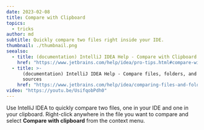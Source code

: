 ```yaml
---
date: 2023-02-08
title: Compare with Clipboard
topics:
  - tricks
author: md
subtitle: Quickly compare two files right inside your IDE.
thumbnail: ./thumbnail.png
seealso:
  - title: (documentation) IntelliJ IDEA Help - Compare with Clipboard
    href: "https://www.jetbrains.com/help/idea/pro-tips.html#compare-with-clipboard"
  - title: >-
      (documentation) IntelliJ IDEA Help - Compare files, folders, and text
      sources
    href: "https://www.jetbrains.com/help/idea/comparing-files-and-folders.html"
video: "https://youtu.be/UsifqobPdh0"
---
```


Use IntelliJ IDEA to quickly compare two files, one in your IDE and one in your clipboard. Right-click anywhere in the file you want to compare and select **Compare with clipboard** from the context menu.
